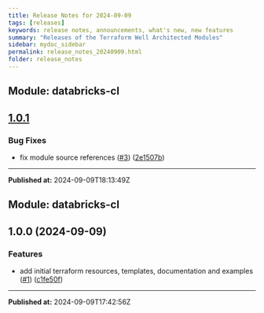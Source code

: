 ```yaml
---
title: Release Notes for 2024-09-09
tags: [releases]
keywords: release notes, announcements, what's new, new features
summary: "Releases of the Terraform Well Architected Modules"
sidebar: mydoc_sidebar
permalink: release_notes_20240909.html
folder: release_notes
---
```


## Module: databricks-cl
## [1.0.1](https://github.com/CloudNationHQ/terraform-databricks-cl/releases/tag/v1.0.1)


### Bug Fixes

* fix module source references ([#3](https://github.com/CloudNationHQ/terraform-databricks-cl/issues/3)) ([2e1507b](https://github.com/CloudNationHQ/terraform-databricks-cl/commit/2e1507b2811b52bff10dc74c788042a99bde9a22))

---

**Published at:** 2024-09-09T18:13:49Z

## Module: databricks-cl
## 1.0.0 (2024-09-09)


### Features

* add initial terraform resources, templates, documentation and examples ([#1](https://github.com/CloudNationHQ/terraform-databricks-cl/releases/tag/v1.0.0)) ([c1fe50f](https://github.com/CloudNationHQ/terraform-databricks-cl/commit/c1fe50f9b95d139893894f2287e0eff1f42a3f3d))

---

**Published at:** 2024-09-09T17:42:56Z

